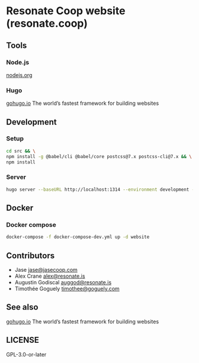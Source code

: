 # Resonate Coop website (resonate.coop)

## Tools

### Node.js

[nodejs.org](https://nodejs.org)

### Hugo

[gohugo.io](https://gohugo.io) The world’s fastest framework for building websites

## Development

### Setup

```sh
cd src && \
npm install -g @babel/cli @babel/core postcss@7.x postcss-cli@7.x && \
npm install
```

### Server

```sh
hugo server --baseURL http://localhost:1314 --environment development --port 1314
```

## Docker

### Docker compose

```sh
docker-compose -f docker-compose-dev.yml up -d website
```

## Contributors

- Jase <jase@jasecoop.com>
- Alex Crane <alex@resonate.is>
- Augustin Godiscal <auggod@resonate.is>
- Timothée Goguely <timothee@goguely.com>

## See also

[gohugo.io](https://gohugo.io) The world’s fastest framework for building websites

## LICENSE

GPL-3.0-or-later
